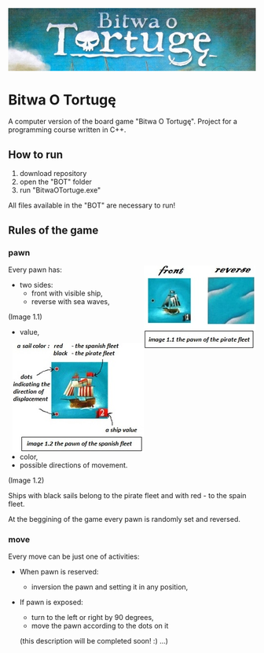 
<img src="https://github.com/bsobocki/BitwaOTortuge/blob/master/images/title.jpg" />

# Bitwa O Tortugę
A computer version of the board game "Bitwa O Tortugę".
Project for a programming course written in C++.
## How to run 
1) download repository
2) open the "BOT" folder
3) run "BitwaOTortuge.exe"

All files available in the "BOT" are necessary to run!

## Rules of the game

### pawn
<img src="https://github.com/bsobocki/BitwaOTortuge/blob/master/images/pirate.jpg" align="right" />
  
  
Every pawn has:
  - two sides: 
    * front with visible ship,
    * reverse with sea waves,
   
  (Image 1.1)

  - value, 
  
<img src="https://github.com/bsobocki/BitwaOTortuge/blob/master/images/spanish.jpg" align="right" /> 

  - color,
  - possible directions of movement. 
  
  (Image 1.2)
  
Ships with black sails belong to the pirate fleet and with red - to the spain fleet.

At the beggining of the game every pawn is randomly set and reversed.

### move
Every move can be just one of activities:
  - When pawn is reserved:
    * inversion the pawn and setting it in any position,
  - If pawn is exposed:
    * turn to the left or right by 90 degrees,
    * move the pawn according to the dots on it
    
    (this description will be completed soon! :) ...)
